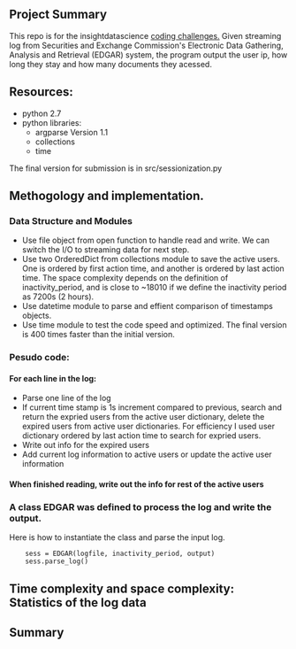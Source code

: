 ## Project Summary
This repo is for the insightdatascience [coding challenges.](https://github.com/InsightDataScience/edgar-analytics)
Given streaming log from Securities and Exchange Commission's Electronic Data Gathering, Analysis and Retrieval (EDGAR) system, the program output the user ip, how long they stay and how many documents they acessed. 

## Resources:
- python 2.7
- python libraries: 
  * argparse Version 1.1
  * collections
  * time 

The final version for submission is in src/sessionization.py 

## Methogology and implementation. 

### Data Structure and Modules
- Use file object from open function to handle read and write. We can switch the I/O to streaming data for next step. 
- Use two OrderedDict from collections module to save the active users. One is ordered by first action time, and another is ordered by last action time. The space complexity depends on the definition of inactivity_period, and is close to ~18010 if we define the inactivity period as 7200s (2 hours).    
- Use datetime module to parse and effient comparison of timestamps objects. 
- Use time module to test the code speed and optimized. The final version is 400 times faster than the initial version. 

### Pesudo code:

#### For each line in the log: 
+ Parse one line of the log
+ If current time stamp is 1s increment compared to previous, search and return the expried users from the active user dictionary, delete the expired users from active user dictionaries. For efficiency I used user dictionary ordered by last action time to search for expried users. 
+ Write out info for the expired users 
+ Add current log information to active users or update the active user information
#### When finished reading, write out the info for rest of the active users 


### A class EDGAR was defined to process the log and write the output. 
Here is how to instantiate the class and parse the input log. 
```
    sess = EDGAR(logfile, inactivity_period, output)
    sess.parse_log()
```

## Time complexity and space complexity: Statistics of the log data 


## Summary 
